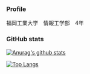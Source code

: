 ### Profile
福岡工業大学　情報工学部　4年

### GitHub stats
[![Anurag's github stats](https://github-readme-stats.vercel.app/api?username=apple-yagi)](https://github.com/anuraghazra/github-readme-stats)


[![Top Langs](https://github-readme-stats.vercel.app/api/top-langs/?username=apple-yagi&layout=compact)](https://github.com/anuraghazra/github-readme-stats)
